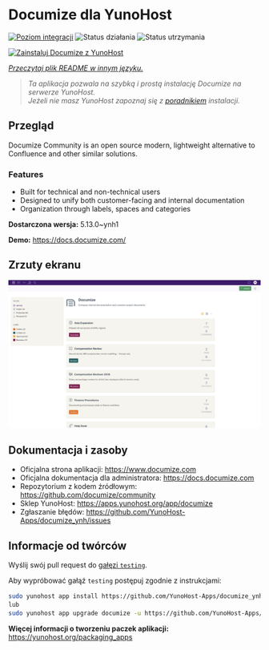 <!--
To README zostało automatycznie wygenerowane przez <https://github.com/YunoHost/apps/tree/master/tools/readme_generator>
Nie powinno być ono edytowane ręcznie.
-->

# Documize dla YunoHost

[![Poziom integracji](https://apps.yunohost.org/badge/integration/documize)](https://ci-apps.yunohost.org/ci/apps/documize/)
![Status działania](https://apps.yunohost.org/badge/state/documize)
![Status utrzymania](https://apps.yunohost.org/badge/maintained/documize)

[![Zainstaluj Documize z YunoHost](https://install-app.yunohost.org/install-with-yunohost.svg)](https://install-app.yunohost.org/?app=documize)

*[Przeczytaj plik README w innym języku.](./ALL_README.md)*

> *Ta aplikacja pozwala na szybką i prostą instalację Documize na serwerze YunoHost.*  
> *Jeżeli nie masz YunoHost zapoznaj się z [poradnikiem](https://yunohost.org/install) instalacji.*

## Przegląd

Documize Community is an open source modern, lightweight alternative to Confluence and other similar solutions.

### Features

- Built for technical and non-technical users
- Designed to unify both customer-facing and internal documentation
- Organization through labels, spaces and categories

**Dostarczona wersja:** 5.13.0~ynh1

**Demo:** <https://docs.documize.com/>

## Zrzuty ekranu

![Zrzut ekranu z Documize](./doc/screenshots/screenshot.png)

## Dokumentacja i zasoby

- Oficjalna strona aplikacji: <https://www.documize.com>
- Oficjalna dokumentacja dla administratora: <https://docs.documize.com>
- Repozytorium z kodem źródłowym: <https://github.com/documize/community>
- Sklep YunoHost: <https://apps.yunohost.org/app/documize>
- Zgłaszanie błędów: <https://github.com/YunoHost-Apps/documize_ynh/issues>

## Informacje od twórców

Wyślij swój pull request do [gałęzi `testing`](https://github.com/YunoHost-Apps/documize_ynh/tree/testing).

Aby wypróbować gałąź `testing` postępuj zgodnie z instrukcjami:

```bash
sudo yunohost app install https://github.com/YunoHost-Apps/documize_ynh/tree/testing --debug
lub
sudo yunohost app upgrade documize -u https://github.com/YunoHost-Apps/documize_ynh/tree/testing --debug
```

**Więcej informacji o tworzeniu paczek aplikacji:** <https://yunohost.org/packaging_apps>
